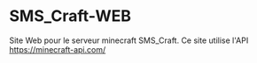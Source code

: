 # SMS_Craft-WEB

Site Web pour le serveur minecraft SMS_Craft.
Ce site utilise l'API https://minecraft-api.com/
